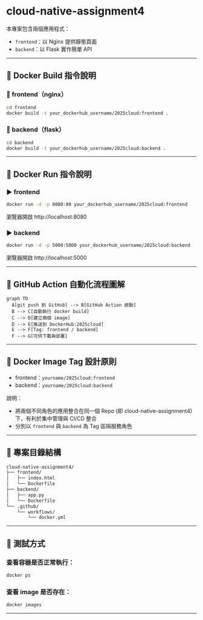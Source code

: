 # cloud-native-assignment4

本專案包含兩個應用程式：
- `frontend`：以 Nginx 提供靜態頁面
- `backend`：以 Flask 實作簡單 API

---

## 🐳 Docker Build 指令說明

### 🔧 frontend（nginx）

```bash
cd frontend
docker build -t your_dockerhub_username/2025cloud:frontend .
```

### 🔧 backend（flask）

```bash
cd backend
docker build -t your_dockerhub_username/2025cloud:backend .
```

---

## 🚀 Docker Run 指令說明

### ▶️ frontend

```bash
docker run -d -p 8080:80 your_dockerhub_username/2025cloud:frontend
```

瀏覽器開啟 http://localhost:8080

### ▶️ backend

```bash
docker run -d -p 5000:5000 your_dockerhub_username/2025cloud:backend
```

瀏覽器開啟 http://localhost:5000

---

## 🤖 GitHub Action 自動化流程圖解

```mermaid
graph TD
  A[git push 到 GitHub] --> B[GitHub Action 啟動]
  B --> C[自動執行 docker build]
  C --> D[建立兩個 image]
  D --> E[推送到 DockerHub:2025cloud]
  E --> F[Tag: frontend / backend]
  F --> G[可供下載與部署]
```

---

## 🌿 Docker Image Tag 設計原則

- frontend：`yourname/2025cloud:frontend`
- backend：`yourname/2025cloud:backend`

說明：
- 將兩個不同角色的應用整合在同一個 Repo (即 cloud-native-assignment4) 下，有利於集中管理與 CI/CD 整合
- 分別以 `frontend` 與 `backend` 為 Tag 區隔服務角色

---

## 📂 專案目錄結構

```bash
cloud-native-assignment4/
├── frontend/
│   ├── index.html
│   └── Dockerfile
├── backend/
│   ├── app.py
│   └── Dockerfile
└── .github/
    └── workflows/
        └── docker.yml
```

---

## 🧪 測試方式

### 查看容器是否正常執行：

```bash
docker ps
```

### 查看 image 是否存在：

```bash
docker images
```

---
